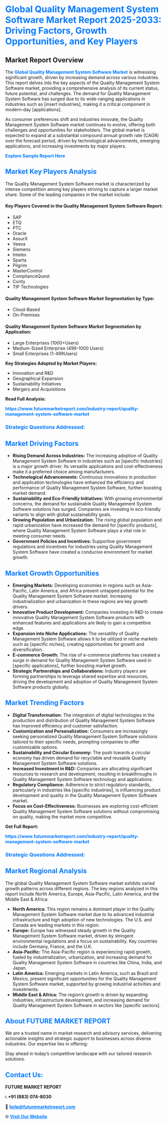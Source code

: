 <h1 style="color: #007BFF;">Global Quality Management System Software Market Report 2025-2033: Driving Factors, Growth Opportunities, and Key Players</h1>

<section id="overview">
<h2>Market Report Overview</h2>
<p>The <a href="https://www.futuremarketreport.com/industry-report/quality-management-system-software-market" style="color: #007BFF; text-decoration: none;"><strong>Global Quality Management System Software Market</strong></a> is witnessing significant growth, driven by increasing demand across various industries. This report delves into the key aspects of the Quality Management System Software market, providing a comprehensive analysis of its current status, future potential, and challenges. The demand for Quality Management System Software has surged due to its wide-ranging applications in industries such as [insert industries], making it a critical component in modern-day [applications].</p>
<p>As consumer preferences shift and industries innovate, the Quality Management System Software market continues to evolve, offering both challenges and opportunities for stakeholders. The global market is expected to expand at a substantial compound annual growth rate (CAGR) over the forecast period, driven by technological advancements, emerging applications, and increasing investments by major players.</p>
</section>

<section id="overview">
<p><a href="https://www.futuremarketreport.com/request-sample/reportId=51897" style="color: #007BFF; text-decoration: none;"><strong>Explore Sample Report Here</strong></a></p>
</section>

<section id="key-players">
<h2 style="color: #007BFF;">Market Key Players Analysis</h2>
<p>The Quality Management System Software market is characterized by intense competition among key players striving to capture a larger market share. Some of the leading companies in the market include:</p>
<h4>Key Players Covered in the Quality Management System Software Report:</h4>
<ul><li>SAP</li><li>ETQ</li><li>PTC</li><li>Oracle</li><li>AssurX</li><li>Veeva</li><li>Siemens</li><li>Intelex</li><li>Sparta</li><li>Pilgrim</li><li>MasterControl</li><li>ComplianceQuest</li><li>Cority</li><li>TIP Technologies</li></ul>
<h4>Quality Management System Software Market Segmentation by Type:</h4>
<ul><li>Cloud-Based</li><li>On-Premises</li></ul>

<h4>Quality Management System Software Market Segmentation by Application:</h4>
<ul><li>Large Enterprises (1000+Users)</li><li>Medium-Sized Enterprise (499-1000 Users)</li><li>Small Enterprises (1-499Users)</li></ul>
<p><strong>Key Strategies Adopted by Market Players:</strong></p>
<ul>
<li>Innovation and R&D</li>
<li>Geographical Expansion</li>
<li>Sustainability Initiatives</li>
<li>Mergers and Acquisitions</li>
</ul>
</section>

<section>
<p><strong>Read Full Analysis: </strong></p><a href="https://www.futuremarketreport.com/industry-report/quality-management-system-software-market" style="color: #007BFF; text-decoration: none;"><strong>https://www.futuremarketreport.com/industry-report/quality-management-system-software-market</strong></a>
<h3 style="color: #007BFF;">Strategic Questions Addressed:</h3>
</section>

<section id="driving-factors">
<h2 style="color: #007BFF;">Market Driving Factors</h2>
<ul>
<li><strong>Rising Demand Across Industries:</strong> The increasing adoption of Quality Management System Software in industries such as [specific industries] is a major growth driver. Its versatile applications and cost-effectiveness make it a preferred choice among manufacturers.</li>
<li><strong>Technological Advancements:</strong> Continuous innovations in production and application technologies have enhanced the efficiency and performance of Quality Management System Software, further boosting market demand.</li>
<li><strong>Sustainability and Eco-Friendly Initiatives:</strong> With growing environmental concerns, the demand for sustainable Quality Management System Software solutions has surged. Companies are investing in eco-friendly variants to align with global sustainability goals.</li>
<li><strong>Growing Population and Urbanization:</strong> The rising global population and rapid urbanization have increased the demand for [specific products], where Quality Management System Software plays a vital role in meeting consumer needs.</li>
<li><strong>Government Policies and Incentives:</strong> Supportive government regulations and incentives for industries using Quality Management System Software have created a conducive environment for market growth.</li>
</ul>
</section>

<section id="growth-opportunities">
<h2 style="color: #007BFF;">Market Growth Opportunities</h2>
<ul>
<li><strong>Emerging Markets:</strong> Developing economies in regions such as Asia-Pacific, Latin America, and Africa present untapped potential for the Quality Management System Software market. Increasing industrialization and urbanization in these regions are key growth drivers.</li>
<li><strong>Innovative Product Development:</strong> Companies investing in R&D to create innovative Quality Management System Software products with enhanced features and applications are likely to gain a competitive edge.</li>
<li><strong>Expansion into Niche Applications:</strong> The versatility of Quality Management System Software allows it to be utilized in niche markets such as [specific niches], creating opportunities for growth and diversification.</li>
<li><strong>E-commerce Growth:</strong> The rise of e-commerce platforms has created a surge in demand for Quality Management System Software used in [specific applications], further boosting market growth.</li>
<li><strong>Strategic Partnerships and Collaborations:</strong> Industry players are forming partnerships to leverage shared expertise and resources, driving the development and adoption of Quality Management System Software products globally.</li>
</ul>
</section>

<section id="trending-factors">
<h2 style="color: #007BFF;">Market Trending Factors</h2>
<ul>
<li><strong>Digital Transformation:</strong> The integration of digital technologies in the production and distribution of Quality Management System Software has improved efficiency and customer satisfaction.</li>
<li><strong>Customization and Personalization:</strong> Consumers are increasingly seeking personalized Quality Management System Software solutions tailored to their specific needs, prompting companies to offer customizable options.</li>
<li><strong>Sustainability and Circular Economy:</strong> The push towards a circular economy has driven demand for recyclable and reusable Quality Management System Software solutions.</li>
<li><strong>Increased Investment in R&D:</strong> Companies are allocating significant resources to research and development, resulting in breakthroughs in Quality Management System Software technology and applications.</li>
<li><strong>Regulatory Compliance:</strong> Adherence to strict regulatory standards, particularly in industries like [specific industries], is influencing product development and quality in the Quality Management System Software market.</li>
<li><strong>Focus on Cost-Effectiveness:</strong> Businesses are exploring cost-efficient Quality Management System Software solutions without compromising on quality, making the market more competitive.</li>
</ul>
</section>

<section>
<p><strong>Get Full Report: </strong></p><a href="https://www.futuremarketreport.com/industry-report/quality-management-system-software-market" style="color: #007BFF; text-decoration: none;"><strong>https://www.futuremarketreport.com/industry-report/quality-management-system-software-market</strong></a>
<h3 style="color: #007BFF;">Strategic Questions Addressed:</h3>
</section>


<section id="regional-analysis">
<h2 style="color: #007BFF;">Market Regional Analysis</h2>
<p>The global Quality Management System Software market exhibits varied growth patterns across different regions. The key regions analyzed in this report include North America, Europe, Asia-Pacific, Latin America, and the Middle East & Africa:</p>
<ul>
<li><strong>North America:</strong> This region remains a dominant player in the Quality Management System Software market due to its advanced industrial infrastructure and high adoption of new technologies. The U.S. and Canada are leading markets in this region.</li>
<li><strong>Europe:</strong> Europe has witnessed steady growth in the Quality Management System Software market, driven by stringent environmental regulations and a focus on sustainability. Key countries include Germany, France, and the U.K.</li>
<li><strong>Asia-Pacific:</strong> The Asia-Pacific region is experiencing rapid growth, fueled by industrialization, urbanization, and increasing demand for Quality Management System Software in countries like China, India, and Japan.</li>
<li><strong>Latin America:</strong> Emerging markets in Latin America, such as Brazil and Mexico, present significant opportunities for the Quality Management System Software market, supported by growing industrial activities and investments.</li>
<li><strong>Middle East & Africa:</strong> The region’s growth is driven by expanding industries, infrastructure development, and increasing demand for Quality Management System Software in sectors like [specific sectors].</li>
</ul>
</section>

<footer>
<h2 style="color: #007BFF;">About FUTURE MARKET REPORT</h2>
<p>We are a trusted name in market research and advisory services, delivering actionable insights and strategic support to businesses across diverse industries. Our expertise lies in offering:</p>

<p>Stay ahead in today’s competitive landscape with our tailored research solutions.</p>

<h2 style="color: #007BFF;">Contact Us:</h2>
<p><strong>FUTURE MARKET REPORT</strong></p>
<p>📞 <strong>+91 (883) 074-8030</strong></p>
<p>📧 <strong><a href="mailto:help@futuremarketreport.com" style="color: #007BFF;">help@futuremarketreport.com</a></strong></p>
<p>🌐 <strong><a href="https://www.futuremarketreport.com/" style="color: #007BFF;">Visit Our Website</a></strong></p>
</footer>